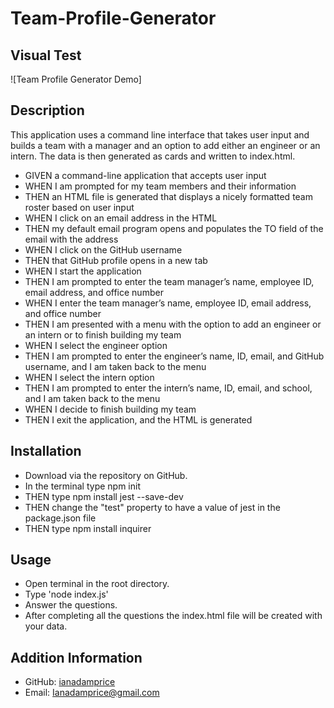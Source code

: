 # Team-Profile-Generator

## Visual Test
![Team Profile Generator Demo] 
## Description
This application uses a command line interface that takes user input and builds a team with a manager and an option to add either an engineer or an intern. The data is then generated as cards and written to index.html.

- GIVEN a command-line application that accepts user input
- WHEN I am prompted for my team members and their information
- THEN an HTML file is generated that displays a nicely formatted team roster based on user input
- WHEN I click on an email address in the HTML
- THEN my default email program opens and populates the TO field of the email with the address
- WHEN I click on the GitHub username
- THEN that GitHub profile opens in a new tab
- WHEN I start the application
- THEN I am prompted to enter the team manager’s name, employee ID, email address, and office number
- WHEN I enter the team manager’s name, employee ID, email address, and office number
- THEN I am presented with a menu with the option to add an engineer or an intern or to finish building my team
- WHEN I select the engineer option
- THEN I am prompted to enter the engineer’s name, ID, email, and GitHub username, and I am taken back to the menu
- WHEN I select the intern option
- THEN I am prompted to enter the intern’s name, ID, email, and school, and I am taken back to the menu
- WHEN I decide to finish building my team
- THEN I exit the application, and the HTML is generated

## Installation
- Download via the repository on GitHub.
- In the terminal type npm init
- THEN type npm install jest --save-dev
- THEN change the "test" property to have a value of jest in the package.json file
- THEN type npm install inquirer

## Usage 
- Open terminal in the root directory.
- Type 'node index.js'
- Answer the questions.
- After completing all the questions the index.html file will be created with your data.

## Addition Information
- GitHub: [ianadamprice](https://github.com/ianadamprice)
- Email: Ianadamprice@gmail.com
